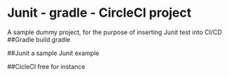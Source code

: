 # Junit - gradle - CircleCI project
A sample dummy project, for the purpose of inserting Junit test into CI/CD
##Gradle
build.gradle

##Junit
a sample Junit example

##CicleCI
free for instance